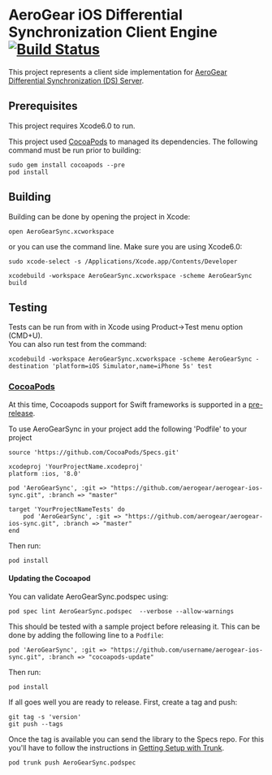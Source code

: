 # AeroGear iOS Differential Synchronization Client Engine [![Build Status](https://travis-ci.org/aerogear/aerogear-ios-sync.png)](https://travis-ci.org/aerogear/aerogear-ios-sync)
This project represents a client side implementation for [AeroGear Differential 
Synchronization (DS) Server](https://github.com/aerogear/aerogear-sync-server/).

## Prerequisites 
This project requires Xcode6.0 to run.

This project used [CocoaPods](http://cocoapods.org/) to managed its dependencies. The following command 
must be run prior to building:
    
    sudo gem install cocoapods --pre
    pod install

## Building

Building can be done by opening the project in Xcode:

    open AeroGearSync.xcworkspace

or you can use the command line.
Make sure you are using Xcode6.0: 

    sudo xcode-select -s /Applications/Xcode.app/Contents/Developer

    xcodebuild -workspace AeroGearSync.xcworkspace -scheme AeroGearSync build

## Testing
Tests can be run from with in Xcode using Product->Test menu option (CMD+U).  
You can also run test from the command:

    xcodebuild -workspace AeroGearSync.xcworkspace -scheme AeroGearSync -destination 'platform=iOS Simulator,name=iPhone 5s' test

### [CocoaPods](http://cocoapods.org/) 
At this time, Cocoapods support for Swift frameworks is supported in a [pre-release](http://blog.cocoapods.org/Pod-Authors-Guide-to-CocoaPods-Frameworks/).

To use AeroGearSync in your project add the following 'Podfile' to your project

    source 'https://github.com/CocoaPods/Specs.git'

    xcodeproj 'YourProjectName.xcodeproj'
    platform :ios, '8.0'

    pod 'AeroGearSync', :git => "https://github.com/aerogear/aerogear-ios-sync.git", :branch => "master"

    target 'YourProjectNameTests' do
        pod 'AeroGearSync', :git => "https://github.com/aerogear/aerogear-ios-sync.git", :branch => "master"
    end
    
Then run:

    pod install

#### Updating the Cocoapod
You can validate AeroGearSync.podspec using:

    pod spec lint AeroGearSync.podspec  --verbose --allow-warnings

This should be tested with a sample project before releasing it. This can be done by adding the following line to a ```Podfile```:
    
    pod 'AeroGearSync', :git => "https://github.com/username/aerogear-ios-sync.git", :branch => "cocoapods-update"

Then run:
    
    pod install

If all goes well you are ready to release. First, create a tag and push:

    git tag -s 'version'
    git push --tags

Once the tag is available you can send the library to the Specs repo. 
For this you'll have to follow the instructions in [Getting Setup with Trunk](http://guides.cocoapods.org/making/getting-setup-with-trunk.html).

    pod trunk push AeroGearSync.podspec

